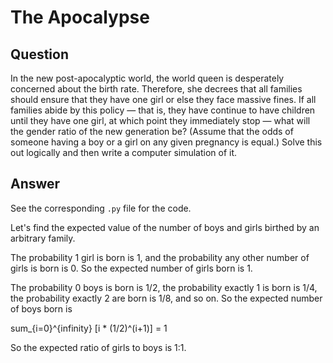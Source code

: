 # The Apocalypse

## Question

In the new post-apocalyptic world, the world queen is desperately concerned about the birth rate. Therefore, she decrees that all families should ensure that they have one girl or else they face massive fines. If all families abide by this policy — that is, they have continue to have
children until they have one girl, at which point they immediately stop — what will the gender ratio of the new generation be? (Assume that the odds of someone having a boy or a girl on any given pregnancy is equal.) Solve this out logically and then write a computer simulation of it.

## Answer

See the corresponding `.py` file for the code.

Let's find the expected value of the number of boys and girls birthed by an arbitrary family.

The probability 1 girl is born is 1, and the probability any other number of girls is born is 0. So the expected number of girls born is 1.

The probability 0 boys is born is 1/2, the probability exactly 1 is born is 1/4, the probability exactly 2 are born is 1/8, and so on. So the expected number of boys born is

sum\_{i=0}^{infinity} [i \* (1/2)^(i+1)] = 1

So the expected ratio of girls to boys is 1:1.
